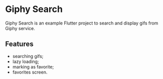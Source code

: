# Giphy Search

Giphy Search is an example Flutter project to search and display gifs from Giphy service.

## Features
- searching gifs;
- lazy loading;
- marking as favorite;
- favorites screen.